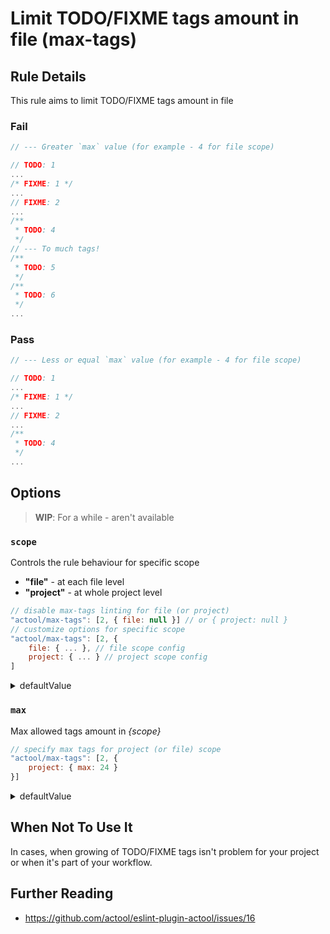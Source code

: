# Limit TODO/FIXME tags amount in file (max-tags)

<!-- Please describe the origin of the rule here. -->


## Rule Details

This rule aims to limit TODO/FIXME tags amount in file

### Fail

```js
// --- Greater `max` value (for example - 4 for file scope)

// TODO: 1
...
/* FIXME: 1 */
...
// FIXME: 2
...
/**
 * TODO: 4
 */
// --- To much tags!
/**
 * TODO: 5
 */
/**
 * TODO: 6
 */
...
```

### Pass

```js
// --- Less or equal `max` value (for example - 4 for file scope)

// TODO: 1
...
/* FIXME: 1 */
...
// FIXME: 2
...
/**
 * TODO: 4
 */
...
```

## Options

> **WIP**: For a while - aren't available

### `scope`
Controls the rule behaviour for specific scope
- **"file"** - at each file level
- **"project"** - at whole project level

```js
// disable max-tags linting for file (or project)
"actool/max-tags": [2, { file: null }] // or { project: null }
// customize options for specific scope
"actool/max-tags": [2, { 
    file: { ... }, // file scope config
    project: { ... } // project scope config
] 
```
<details>
    <summary>defaultValue</summary>

    {
        file: null,
        project: { ... }, // see below
    }
</details>


### `max`
Max allowed tags amount in *{scope}*

```js
// specify max tags for project (or file) scope
"actool/max-tags": [2, { 
    project: { max: 24 }
}]
```
<details>
    <summary>defaultValue</summary>

    file: null
    project: 32
</details>

## When Not To Use It

In cases, when growing of TODO/FIXME tags isn't problem for your project or when it's part of your workflow.

## Further Reading

- https://github.com/actool/eslint-plugin-actool/issues/16

<!-- TODO: add links to TODO/FIXME chaos problem -->
